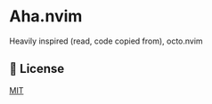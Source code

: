 # Aha.nvim

Heavily inspired (read, code copied from), octo.nvim

## 📜 License

[MIT](https://choosealicense.com/licenses/mit/)
